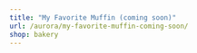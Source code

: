 ```yaml
---
title: "My Favorite Muffin (coming soon)"
url: /aurora/my-favorite-muffin-coming-soon/
shop: bakery
---
```

